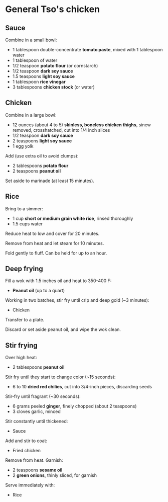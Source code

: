 General Tso's chicken
=====================

Sauce
-----

Combine in a small bowl:

- 1 tablespoon double-concentrate **tomato paste**, mixed with 1 tablespoon water
- 1 tablespoon of water
- 1/2 teaspoon **potato flour** (or cornstarch)
- 1/2 teaspoon **dark soy sauce**
- 1.5 teaspoons **light soy sauce**
- 1 tablespoon **rice vinegar**
- 3 tablespoons **chicken stock** (or water)

Chicken
-------

Combine in a large bowl:

- 12 ounces (about 4 to 5) **skinless, boneless chicken thighs**, sinew removed, crosshatched, cut into 1/4 inch slices
- 1/2 teaspoon **dark soy sauce**
- 2 teaspoons **light soy sauce**
- 1 egg yolk

Add (use extra oil to avoid clumps):

- 2 tablespoons **potato flour**
- 2 teaspoons **peanut oil**

Set aside to marinade (at least 15 minutes).

Rice
----

Bring to a simmer:

- 1 cup **short or medium grain white rice**, rinsed thoroughly
- 1.5 cups water

Reduce heat to low and cover for 20 minutes.

Remove from heat and let steam for 10 minutes.

Fold gently to fluff. Can be held for up to an hour.

Deep frying
-----------

Fill a wok with 1.5 inches oil and heat to 350-400 F:

- **Peanut oil** (up to a quart)

Working in two batches, stir fry until crip and deep gold (~3 minutes):

- Chicken

Transfer to a plate.

Discard or set aside peanut oil, and wipe the wok clean.

Stir frying
-----------

Over high heat:

- 2 tablespoons **peanut oil**

Stir fry until they start to change color (~15 seconds):

- 6 to 10 **dried red chilies**, cut into 3/4-inch pieces, discarding seeds

Stir-fry until fragrant (~30 seconds):

- 6 grams peeled **ginger**, finely chopped (about 2 teaspoons)
- 3 cloves garlic, minced

Stir constantly until thickened:

- Sauce

Add and stir to coat:

- Fried chicken

Remove from heat. Garnish:

- 2 teaspoons **sesame oil**
- 2 **green onions**, thinly sliced, for garnish

Serve immediately with:

- Rice
